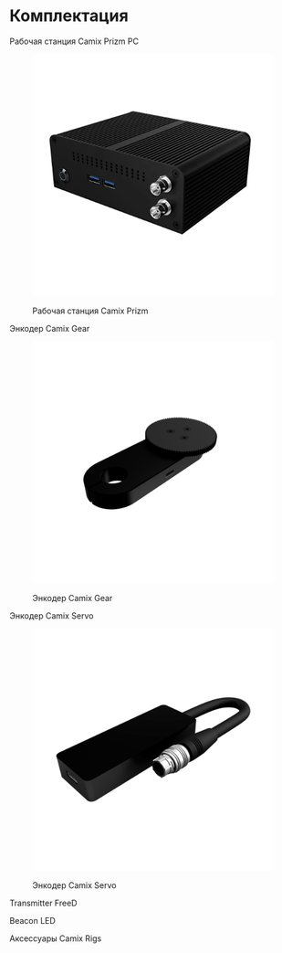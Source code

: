# Комплектация

Рабочая станция Camix Prizm PC

<figure><img src="../.gitbook/assets/pc_45.png" alt=""><figcaption><p>Рабочая станция Camix Prizm</p></figcaption></figure>

Энкодер Camix Gear

<figure><img src="../.gitbook/assets/camix_gears.png" alt=""><figcaption><p>Энкодер Camix Gear</p></figcaption></figure>

Энкодер Camix Servo

<figure><img src="../.gitbook/assets/servo1.png" alt=""><figcaption><p>Энкодер Camix Servo</p></figcaption></figure>

Transmitter FreeD

Beacon LED

Аксессуары Camix Rigs
